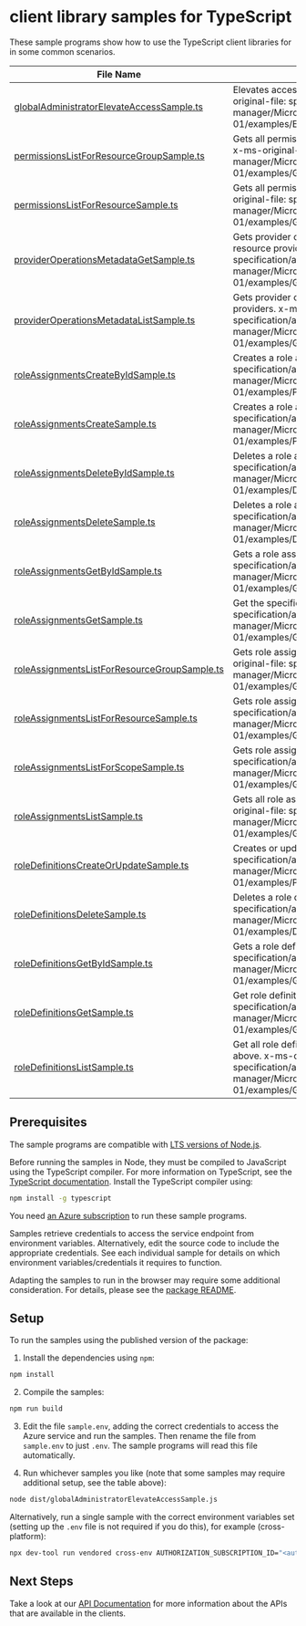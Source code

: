 # client library samples for TypeScript

These sample programs show how to use the TypeScript client libraries for in some common scenarios.

| **File Name**                                                                             | **Description**                                                                                                                                                                                                         |
| ----------------------------------------------------------------------------------------- | ----------------------------------------------------------------------------------------------------------------------------------------------------------------------------------------------------------------------- |
| [globalAdministratorElevateAccessSample.ts][globaladministratorelevateaccesssample]       | Elevates access for a Global Administrator. x-ms-original-file: specification/authorization/resource-manager/Microsoft.Authorization/stable/2015-07-01/examples/ElevateAccess.json                                      |
| [permissionsListForResourceGroupSample.ts][permissionslistforresourcegroupsample]         | Gets all permissions the caller has for a resource group. x-ms-original-file: specification/authorization/resource-manager/Microsoft.Authorization/stable/2015-07-01/examples/GetPermissions.json                       |
| [permissionsListForResourceSample.ts][permissionslistforresourcesample]                   | Gets all permissions the caller has for a resource. x-ms-original-file: specification/authorization/resource-manager/Microsoft.Authorization/stable/2015-07-01/examples/GetResourcePermissions.json                     |
| [providerOperationsMetadataGetSample.ts][provideroperationsmetadatagetsample]             | Gets provider operations metadata for the specified resource provider. x-ms-original-file: specification/authorization/resource-manager/Microsoft.Authorization/stable/2015-07-01/examples/GetProviderOperationsRP.json |
| [providerOperationsMetadataListSample.ts][provideroperationsmetadatalistsample]           | Gets provider operations metadata for all resource providers. x-ms-original-file: specification/authorization/resource-manager/Microsoft.Authorization/stable/2015-07-01/examples/GetAllProviderOperations.json         |
| [roleAssignmentsCreateByIdSample.ts][roleassignmentscreatebyidsample]                     | Creates a role assignment by ID. x-ms-original-file: specification/authorization/resource-manager/Microsoft.Authorization/stable/2015-07-01/examples/PutRoleAssignmentById.json                                         |
| [roleAssignmentsCreateSample.ts][roleassignmentscreatesample]                             | Creates a role assignment. x-ms-original-file: specification/authorization/resource-manager/Microsoft.Authorization/stable/2015-07-01/examples/PutRoleAssignment.json                                                   |
| [roleAssignmentsDeleteByIdSample.ts][roleassignmentsdeletebyidsample]                     | Deletes a role assignment. x-ms-original-file: specification/authorization/resource-manager/Microsoft.Authorization/stable/2015-07-01/examples/DeleteRoleAssignmentById.json                                            |
| [roleAssignmentsDeleteSample.ts][roleassignmentsdeletesample]                             | Deletes a role assignment. x-ms-original-file: specification/authorization/resource-manager/Microsoft.Authorization/stable/2015-07-01/examples/DeleteRoleAssignmentByName.json                                          |
| [roleAssignmentsGetByIdSample.ts][roleassignmentsgetbyidsample]                           | Gets a role assignment by ID. x-ms-original-file: specification/authorization/resource-manager/Microsoft.Authorization/stable/2015-07-01/examples/GetRoleAssignmentById.json                                            |
| [roleAssignmentsGetSample.ts][roleassignmentsgetsample]                                   | Get the specified role assignment. x-ms-original-file: specification/authorization/resource-manager/Microsoft.Authorization/stable/2015-07-01/examples/GetRoleAssignmentByName.json                                     |
| [roleAssignmentsListForResourceGroupSample.ts][roleassignmentslistforresourcegroupsample] | Gets role assignments for a resource group. x-ms-original-file: specification/authorization/resource-manager/Microsoft.Authorization/stable/2015-07-01/examples/GetRoleAssignmentsForResourceGroup.json                 |
| [roleAssignmentsListForResourceSample.ts][roleassignmentslistforresourcesample]           | Gets role assignments for a resource. x-ms-original-file: specification/authorization/resource-manager/Microsoft.Authorization/stable/2015-07-01/examples/GetRoleAssignmentsForResource.json                            |
| [roleAssignmentsListForScopeSample.ts][roleassignmentslistforscopesample]                 | Gets role assignments for a scope. x-ms-original-file: specification/authorization/resource-manager/Microsoft.Authorization/stable/2015-07-01/examples/GetRoleAssignmentByScope.json                                    |
| [roleAssignmentsListSample.ts][roleassignmentslistsample]                                 | Gets all role assignments for the subscription. x-ms-original-file: specification/authorization/resource-manager/Microsoft.Authorization/stable/2015-07-01/examples/GetAllRoleAssignments.json                          |
| [roleDefinitionsCreateOrUpdateSample.ts][roledefinitionscreateorupdatesample]             | Creates or updates a role definition. x-ms-original-file: specification/authorization/resource-manager/Microsoft.Authorization/stable/2015-07-01/examples/PutRoleDefinition.json                                        |
| [roleDefinitionsDeleteSample.ts][roledefinitionsdeletesample]                             | Deletes a role definition. x-ms-original-file: specification/authorization/resource-manager/Microsoft.Authorization/stable/2015-07-01/examples/DeleteRoleDefinition.json                                                |
| [roleDefinitionsGetByIdSample.ts][roledefinitionsgetbyidsample]                           | Gets a role definition by ID. x-ms-original-file: specification/authorization/resource-manager/Microsoft.Authorization/stable/2015-07-01/examples/GetRoleDefinitionById.json                                            |
| [roleDefinitionsGetSample.ts][roledefinitionsgetsample]                                   | Get role definition by name (GUID). x-ms-original-file: specification/authorization/resource-manager/Microsoft.Authorization/stable/2015-07-01/examples/GetRoleDefinitionByName.json                                    |
| [roleDefinitionsListSample.ts][roledefinitionslistsample]                                 | Get all role definitions that are applicable at scope and above. x-ms-original-file: specification/authorization/resource-manager/Microsoft.Authorization/stable/2015-07-01/examples/GetRoleDefinitionAtScope.json      |

## Prerequisites

The sample programs are compatible with [LTS versions of Node.js](https://github.com/nodejs/release#release-schedule).

Before running the samples in Node, they must be compiled to JavaScript using the TypeScript compiler. For more information on TypeScript, see the [TypeScript documentation][typescript]. Install the TypeScript compiler using:

```bash
npm install -g typescript
```

You need [an Azure subscription][freesub] to run these sample programs.

Samples retrieve credentials to access the service endpoint from environment variables. Alternatively, edit the source code to include the appropriate credentials. See each individual sample for details on which environment variables/credentials it requires to function.

Adapting the samples to run in the browser may require some additional consideration. For details, please see the [package README][package].

## Setup

To run the samples using the published version of the package:

1. Install the dependencies using `npm`:

```bash
npm install
```

2. Compile the samples:

```bash
npm run build
```

3. Edit the file `sample.env`, adding the correct credentials to access the Azure service and run the samples. Then rename the file from `sample.env` to just `.env`. The sample programs will read this file automatically.

4. Run whichever samples you like (note that some samples may require additional setup, see the table above):

```bash
node dist/globalAdministratorElevateAccessSample.js
```

Alternatively, run a single sample with the correct environment variables set (setting up the `.env` file is not required if you do this), for example (cross-platform):

```bash
npx dev-tool run vendored cross-env AUTHORIZATION_SUBSCRIPTION_ID="<authorization subscription id>" node dist/globalAdministratorElevateAccessSample.js
```

## Next Steps

Take a look at our [API Documentation][apiref] for more information about the APIs that are available in the clients.

[globaladministratorelevateaccesssample]: https://github.com/Azure/azure-sdk-for-js/blob/main/sdk/authorization/arm-authorization-profile-2020-09-01-hybrid/samples/v3/typescript/src/globalAdministratorElevateAccessSample.ts
[permissionslistforresourcegroupsample]: https://github.com/Azure/azure-sdk-for-js/blob/main/sdk/authorization/arm-authorization-profile-2020-09-01-hybrid/samples/v3/typescript/src/permissionsListForResourceGroupSample.ts
[permissionslistforresourcesample]: https://github.com/Azure/azure-sdk-for-js/blob/main/sdk/authorization/arm-authorization-profile-2020-09-01-hybrid/samples/v3/typescript/src/permissionsListForResourceSample.ts
[provideroperationsmetadatagetsample]: https://github.com/Azure/azure-sdk-for-js/blob/main/sdk/authorization/arm-authorization-profile-2020-09-01-hybrid/samples/v3/typescript/src/providerOperationsMetadataGetSample.ts
[provideroperationsmetadatalistsample]: https://github.com/Azure/azure-sdk-for-js/blob/main/sdk/authorization/arm-authorization-profile-2020-09-01-hybrid/samples/v3/typescript/src/providerOperationsMetadataListSample.ts
[roleassignmentscreatebyidsample]: https://github.com/Azure/azure-sdk-for-js/blob/main/sdk/authorization/arm-authorization-profile-2020-09-01-hybrid/samples/v3/typescript/src/roleAssignmentsCreateByIdSample.ts
[roleassignmentscreatesample]: https://github.com/Azure/azure-sdk-for-js/blob/main/sdk/authorization/arm-authorization-profile-2020-09-01-hybrid/samples/v3/typescript/src/roleAssignmentsCreateSample.ts
[roleassignmentsdeletebyidsample]: https://github.com/Azure/azure-sdk-for-js/blob/main/sdk/authorization/arm-authorization-profile-2020-09-01-hybrid/samples/v3/typescript/src/roleAssignmentsDeleteByIdSample.ts
[roleassignmentsdeletesample]: https://github.com/Azure/azure-sdk-for-js/blob/main/sdk/authorization/arm-authorization-profile-2020-09-01-hybrid/samples/v3/typescript/src/roleAssignmentsDeleteSample.ts
[roleassignmentsgetbyidsample]: https://github.com/Azure/azure-sdk-for-js/blob/main/sdk/authorization/arm-authorization-profile-2020-09-01-hybrid/samples/v3/typescript/src/roleAssignmentsGetByIdSample.ts
[roleassignmentsgetsample]: https://github.com/Azure/azure-sdk-for-js/blob/main/sdk/authorization/arm-authorization-profile-2020-09-01-hybrid/samples/v3/typescript/src/roleAssignmentsGetSample.ts
[roleassignmentslistforresourcegroupsample]: https://github.com/Azure/azure-sdk-for-js/blob/main/sdk/authorization/arm-authorization-profile-2020-09-01-hybrid/samples/v3/typescript/src/roleAssignmentsListForResourceGroupSample.ts
[roleassignmentslistforresourcesample]: https://github.com/Azure/azure-sdk-for-js/blob/main/sdk/authorization/arm-authorization-profile-2020-09-01-hybrid/samples/v3/typescript/src/roleAssignmentsListForResourceSample.ts
[roleassignmentslistforscopesample]: https://github.com/Azure/azure-sdk-for-js/blob/main/sdk/authorization/arm-authorization-profile-2020-09-01-hybrid/samples/v3/typescript/src/roleAssignmentsListForScopeSample.ts
[roleassignmentslistsample]: https://github.com/Azure/azure-sdk-for-js/blob/main/sdk/authorization/arm-authorization-profile-2020-09-01-hybrid/samples/v3/typescript/src/roleAssignmentsListSample.ts
[roledefinitionscreateorupdatesample]: https://github.com/Azure/azure-sdk-for-js/blob/main/sdk/authorization/arm-authorization-profile-2020-09-01-hybrid/samples/v3/typescript/src/roleDefinitionsCreateOrUpdateSample.ts
[roledefinitionsdeletesample]: https://github.com/Azure/azure-sdk-for-js/blob/main/sdk/authorization/arm-authorization-profile-2020-09-01-hybrid/samples/v3/typescript/src/roleDefinitionsDeleteSample.ts
[roledefinitionsgetbyidsample]: https://github.com/Azure/azure-sdk-for-js/blob/main/sdk/authorization/arm-authorization-profile-2020-09-01-hybrid/samples/v3/typescript/src/roleDefinitionsGetByIdSample.ts
[roledefinitionsgetsample]: https://github.com/Azure/azure-sdk-for-js/blob/main/sdk/authorization/arm-authorization-profile-2020-09-01-hybrid/samples/v3/typescript/src/roleDefinitionsGetSample.ts
[roledefinitionslistsample]: https://github.com/Azure/azure-sdk-for-js/blob/main/sdk/authorization/arm-authorization-profile-2020-09-01-hybrid/samples/v3/typescript/src/roleDefinitionsListSample.ts
[apiref]: https://learn.microsoft.com/javascript/api/@azure/arm-authorization-profile-2020-09-01-hybrid?view=azure-node-preview
[freesub]: https://azure.microsoft.com/free/
[package]: https://github.com/Azure/azure-sdk-for-js/tree/main/sdk/authorization/arm-authorization-profile-2020-09-01-hybrid/README.md
[typescript]: https://www.typescriptlang.org/docs/home.html
